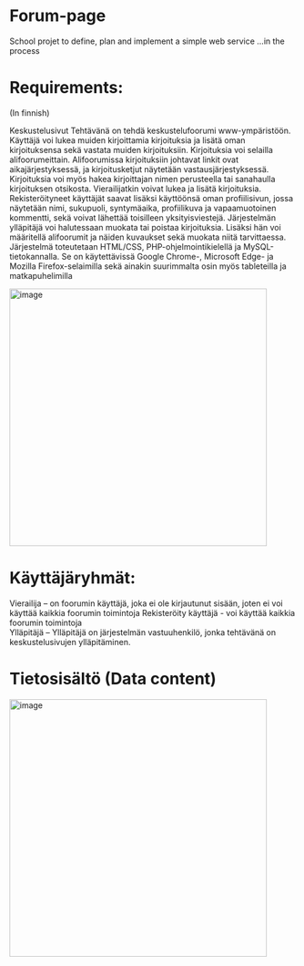 # Forum-page

School projet to define, plan and implement a simple web service
...in the process


# Requirements: 
(In finnish)

Keskustelusivut 
Tehtävänä on tehdä keskustelufoorumi www-ympäristöön. Käyttäjä voi lukea muiden kirjoittamia kirjoituksia ja lisätä oman kirjoituksensa sekä vastata muiden kirjoituksiin. Kirjoituksia voi selailla alifoorumeittain. Alifoorumissa kirjoituksiin johtavat linkit ovat aikajärjestyksessä, ja kirjoitusketjut näytetään vastausjärjestyksessä. Kirjoituksia voi myös hakea kirjoittajan nimen perusteella tai sanahaulla kirjoituksen otsikosta. 
Vierailijatkin voivat lukea ja lisätä kirjoituksia. Rekisteröityneet käyttäjät saavat lisäksi käyttöönsä oman profiilisivun, jossa näytetään nimi, sukupuoli, syntymäaika, profiilikuva ja vapaamuotoinen kommentti, sekä voivat lähettää toisilleen yksityisviestejä. 
Järjestelmän ylläpitäjä voi halutessaan muokata tai poistaa kirjoituksia. Lisäksi hän voi määritellä alifoorumit ja näiden kuvaukset sekä muokata niitä tarvittaessa. 
Järjestelmä toteutetaan HTML/CSS,  PHP-ohjelmointikielellä ja MySQL-tietokannalla. Se on käytettävissä Google Chrome-, Microsoft Edge- ja Mozilla Firefox-selaimilla sekä ainakin suurimmalta osin myös tableteilla ja matkapuhelimilla 


<img width="452" alt="image" src="https://user-images.githubusercontent.com/105230372/205585089-3a63c6a7-5d3c-4ea4-92a3-751a8bad6183.png">


# Käyttäjäryhmät:

Vierailija – on foorumin käyttäjä, joka ei ole kirjautunut sisään, joten ei voi käyttää kaikkia foorumin toimintoja
Rekisteröity käyttäjä - voi käyttää kaikkia foorumin toimintoja  
Ylläpitäjä – Ylläpitäjä on järjestelmän vastuuhenkilö, jonka tehtävänä on keskustelusivujen ylläpitäminen. 


# Tietosisältö (Data content)

<img width="452" alt="image" src="https://user-images.githubusercontent.com/105230372/205586042-e43b1557-97b9-4b70-8303-2ea342e09a60.png">





